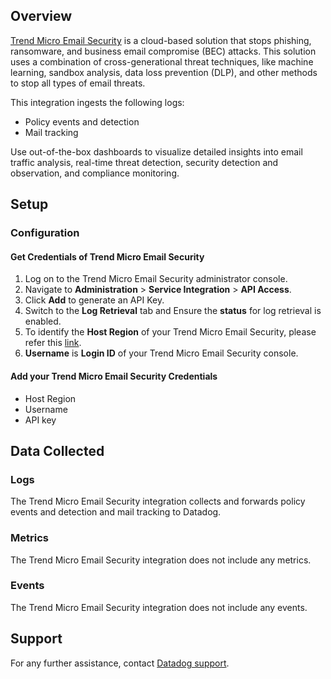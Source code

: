 ## Overview

[Trend Micro Email Security][1] is a cloud-based solution that stops phishing, ransomware, and business email compromise (BEC) attacks. This solution uses a combination of cross-generational threat techniques, like machine learning, sandbox analysis, data loss prevention (DLP), and other methods to stop all types of email threats.

This integration ingests the following logs:

- Policy events and detection
- Mail tracking

Use out-of-the-box dashboards to visualize detailed insights into email traffic analysis, real-time threat detection, security detection and observation, and compliance monitoring.

## Setup

### Configuration

#### Get Credentials of Trend Micro Email Security

1. Log on to the Trend Micro Email Security administrator console.
2. Navigate to **Administration** > **Service Integration** > **API Access**.
3. Click **Add** to generate an API Key.
4. Switch to the **Log Retrieval** tab and Ensure the **status** for log retrieval is enabled.
5. To identify the **Host Region** of your Trend Micro Email Security, please refer this [link][3].
6. **Username** is **Login ID** of your Trend Micro Email Security console.

#### Add your Trend Micro Email Security Credentials

- Host Region
- Username
- API key

## Data Collected

### Logs

The Trend Micro Email Security integration collects and forwards policy events and detection and mail tracking to Datadog.

### Metrics

The Trend Micro Email Security integration does not include any metrics.

### Events

The Trend Micro Email Security integration does not include any events.

## Support

For any further assistance, contact [Datadog support][2].

[1]: https://www.trendmicro.com/en_in/business/products/user-protection/sps/email-and-collaboration/email-security.html
[2]: https://docs.datadoghq.com/help/
[3]: https://success.trendmicro.com/en-US/solution/KA-0016673#:~:text=Trend%20micro%20email%20security